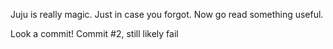 Juju is really magic. Just in case you forgot. Now go read something useful.

Look a commit!
Commit #2, still likely fail
